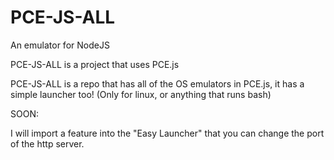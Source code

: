 # PCE-JS-ALL
An emulator for NodeJS

PCE-JS-ALL is a project that uses PCE.js

PCE-JS-ALL is a repo that has all of the OS emulators in PCE.js, it has a simple launcher too! (Only for linux, or anything that runs bash)

SOON:

I will import a feature into the "Easy Launcher" that you can change the port of the http server.
